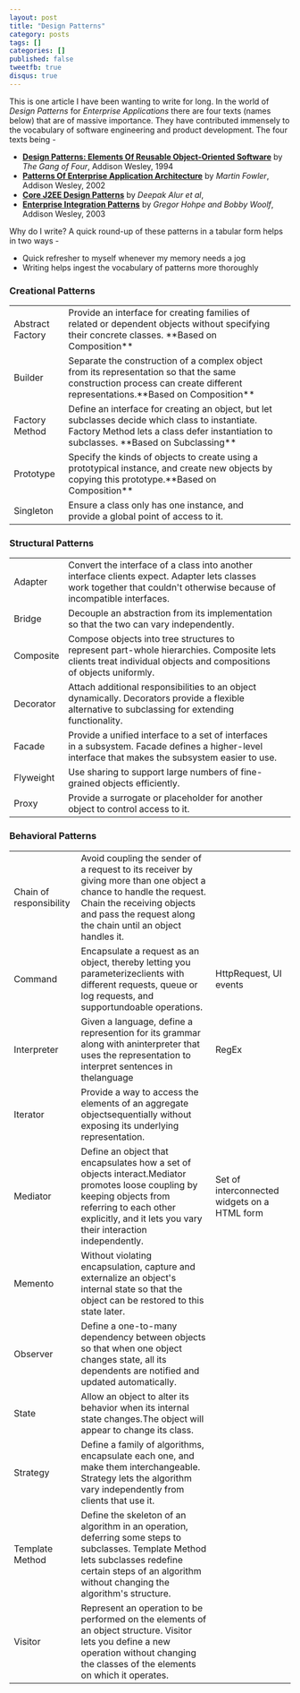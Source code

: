 ```yaml
---
layout: post
title: "Design Patterns"
category: posts
tags: []
categories: []
published: false
tweetfb: true
disqus: true
---
```


This is one article I have been wanting to write for long. In the world of *Design Patterns* for *Enterprise Applications* there are four texts (names below) that are of massive importance. They have contributed immensely to the vocabulary of software engineering and product development. The four texts being -

* **[Design Patterns: Elements Of Reusable Object-Oriented Software](http://www.amazon.com/Design-Patterns-Elements-Reusable-Object-Oriented/dp/0201633612)** by *The Gang of Four*, Addison Wesley, 1994
* **[Patterns Of Enterprise Application Architecture](http://www.amazon.com/Patterns-Enterprise-Application-Architecture-Martin/dp/0321127420)** by *Martin Fowler*, Addison Wesley, 2002
* **[Core J2EE Design Patterns](http://)** by *Deepak Alur et al*, 
* **[Enterprise Integration Patterns](http://www.amazon.com/Enterprise-Integration-Patterns-Designing-Deploying/dp/0321200683)** by *Gregor Hohpe and Bobby Woolf*, Addison Wesley, 2003

Why do I write? A quick round-up of these patterns in a tabular form helps in two ways - 

* Quick refresher to myself whenever my memory needs a jog
* Writing helps ingest the vocabulary of patterns more thoroughly 

### Creational Patterns
<table class="table table-bordered table-striped table-condensed bs-docs-grid">
    <tr class="tablerow"">
        <td>Abstract Factory</td>
        <td>Provide an interface for creating families of related or dependent objects without specifying their concrete classes. **Based on Composition**</td>
        <td></td>
    </tr>
    <tr class="tablerow"">
        <td>Builder</td>
        <td>Separate the construction of a complex object from its representation so that the same construction process can create different representations.**Based on Composition**</td>
        <td></td>
    </tr>
    <tr class="tablerow"">
        <td>Factory Method</td>
        <td>Define an interface for creating an object, but let subclasses decide which class to instantiate. Factory Method lets a class defer instantiation to subclasses. **Based on Subclassing**</td>
        <td></td>
    </tr>
    <tr class="tablerow"">
        <td>Prototype</td>
        <td>Specify the kinds of objects to create using a prototypical instance, and create new objects by copying this prototype.**Based on Composition**</td>
        <td></td>
    </tr>
    <tr class="tablerow"">
        <td>Singleton</td>
        <td>Ensure a class only has one instance, and provide a global point of access to it.</td>
        <td></td>
    </tr>
</table>

### Structural Patterns
<table class="table table-bordered table-striped table-condensed bs-docs-grid">
    <tr class="tablerow"">
        <td>Adapter</td>
        <td>Convert the interface of a class into another interface clients expect. Adapter lets classes work together that couldn't otherwise because of incompatible interfaces.</td>
        <td></td>
    </tr>
    <tr class="tablerow"">
        <td>Bridge</td>
        <td>Decouple an abstraction from its implementation so that the two can vary independently.</td>
        <td></td>
    </tr>
    <tr class="tablerow"">
        <td>Composite</td>
        <td>Compose objects into tree structures to represent part-whole hierarchies. Composite lets clients treat individual objects and compositions of objects uniformly.</td>
        <td></td>
    </tr>
    <tr class="tablerow"">
        <td>Decorator</td>
        <td>Attach additional responsibilities to an object dynamically. Decorators provide a flexible alternative to subclassing for extending functionality.</td>
        <td></td>
    </tr>
    <tr class="tablerow"">
        <td>Facade</td>
        <td>Provide a unified interface to a set of interfaces in a subsystem. Facade defines a higher-level interface that makes the subsystem easier to use.</td>
        <td></td>
    </tr>
    <tr class="tablerow"">
        <td>Flyweight</td>
        <td>Use sharing to support large numbers of fine-grained objects efficiently.</td>
        <td></td>
    </tr>
    <tr class="tablerow"">
        <td>Proxy</td>
        <td>Provide a surrogate or placeholder for another object to control access to it.</td>
        <td></td>
    </tr>
</table>

### Behavioral Patterns
<table class="table table-bordered table-striped table-condensed bs-docs-grid">
    <tr class="tablerow"">
        <td>Chain of responsibility</td>
        <td>Avoid coupling the sender of a request to its receiver by giving more than one object a chance to handle the request. Chain the receiving objects and pass the request along the chain until an object handles it.</td>
        <td></td>
    </tr>
    <tr class="tablerow"">
        <td>Command</td>
        <td>Encapsulate a request as an object, thereby letting you parameterizeclients with different requests, queue or log requests, and supportundoable operations.</td>
        <td>HttpRequest, UI events</td>
    </tr>
    <tr class="tablerow"">
        <td>Interpreter</td>
        <td>Given a language, define a represention for its grammar along with aninterpreter that uses the representation to interpret sentences in thelanguage</td>
        <td>RegEx</td>
    </tr>
    <tr class="tablerow"">
        <td>Iterator</td>
        <td>Provide a way to access the elements of an aggregate objectsequentially without exposing its underlying representation.</td>
        <td></td>
    </tr>
    <tr class="tablerow"">
        <td>Mediator</td>
        <td>Define an object that encapsulates how a set of objects interact.Mediator promotes loose coupling by keeping objects from referring to each other explicitly, and it lets you vary their interaction independently.</td>
        <td>Set of interconnected widgets on a HTML form</td>
    </tr>
    <tr class="tablerow"">
        <td>Memento</td>
        <td>Without violating encapsulation, capture and externalize an object's internal state so that the object can be restored to this state later.</td>
        <td></td>
    </tr>
    <tr class="tablerow"">
        <td>Observer</td>
        <td>Define a one-to-many dependency between objects so that when one object changes state, all its dependents are notified and updated automatically.</td>
        <td></td>
    </tr>
    <tr class="tablerow"">
        <td>State</td>
        <td>Allow an object to alter its behavior when its internal state changes.The object will appear to change its class.</td>
        <td></td>
    </tr>
    <tr class="tablerow"">
        <td>Strategy</td>
        <td>Define a family of algorithms, encapsulate each one, and make them interchangeable. Strategy lets the algorithm vary independently from clients that use it.</td>
        <td></td>
    </tr>
    <tr class="tablerow"">
        <td>Template Method</td>
        <td>Define the skeleton of an algorithm in an operation, deferring some steps to subclasses. Template Method lets subclasses redefine certain steps of an algorithm without changing the algorithm's structure.</td>
        <td></td>
    </tr>
    <tr class="tablerow"">
        <td>Visitor</td>
        <td>Represent an operation to be performed on the elements of an object structure. Visitor lets you define a new operation without changing the classes of the elements on which it operates.</td>
        <td></td>
    </tr>
</table>
